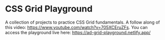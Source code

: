 # CSS Grid Playground
A collection of projects to practice CSS Grid fundamentals. A follow along of this video: https://www.youtube.com/watch?v=705XCEruZFs.
You can access the playground live here: https://ad-grid-playground.netlify.app/